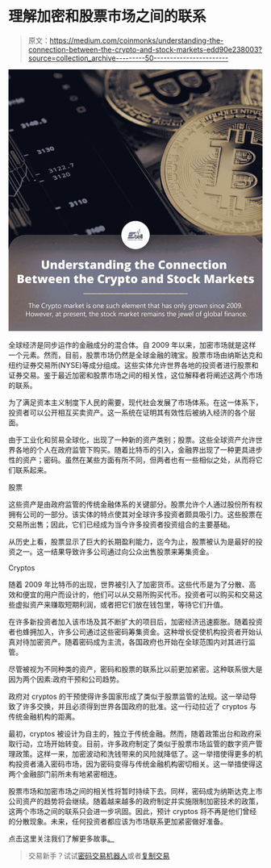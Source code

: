 # 理解加密和股票市场之间的联系

> 原文：<https://medium.com/coinmonks/understanding-the-connection-between-the-crypto-and-stock-markets-edd90e238003?source=collection_archive---------50----------------------->

![](img/09b8bdbf08b94759d91da26ac3dda206.png)

全球经济是同步运作的金融成分的混合体。自 2009 年以来，加密市场就是这样一个元素。然而，目前，股票市场仍然是全球金融的瑰宝。股票市场由纳斯达克和纽约证券交易所(NYSE)等成分组成。这些实体允许世界各地的投资者进行股票和证券交易。鉴于最近加密和股票市场之间的相关性，这位解释者将阐述这两个市场的联系。

为了满足资本主义制度下人民的需要，现代社会发展了市场体系。在这一体系下，投资者可以公开相互买卖资产。这一系统在证明其有效性后被纳入经济的各个层面。

由于工业化和贸易全球化，出现了一种新的资产类别；股票。这些全球资产允许世界各地的个人在政府监管下购买。随着比特币的引入，金融界出现了一种更具进步性的资产；密码。虽然在某些方面有所不同，但两者也有一些相似之处，从而将它们联系起来。

股票

这些资产是由政府监管的传统金融体系的关键部分。股票允许个人通过股份所有权拥有公司的一部分。该实体的特点使其对全球许多投资者颇具吸引力。这些股票在交易所出售；因此，它们已经成为当今许多投资者投资组合的主要基础。

从历史上看，股票显示了巨大的长期盈利能力，迄今为止，股票被认为是最好的投资之一。这一结果导致许多公司通过向公众出售股票来筹集资金。

Cryptos

随着 2009 年比特币的出现，世界被引入了加密货币。这些代币是为了分散、高效和便宜的用户而设计的，他们可以从交易所购买代币。投资者可以购买和交易这些虚拟资产来赚取短期利润，或者把它们放在钱包里，等待它们升值。

在许多新投资者加入该市场及其不断扩大的项目后，加密经济迅速膨胀。随着投资者也蜂拥加入，许多公司通过这些密码筹集资金。这种增长促使机构投资者开始认真对待加密资产。随着密码成为主流，各国政府也开始在全球范围内对其进行监管。

尽管被视为不同种类的资产，密码和股票的联系比以前更加紧密。这种联系很大是因为两个因素:政府干预和公司趋势。

政府对 cryptos 的干预使得许多国家形成了类似于股票监管的法规。这一举动导致了许多交换，并且必须得到世界各国政府的批准。这一行动拉近了 cryptos 与传统金融机构的距离。

最初，cryptos 被设计为自主的，独立于传统金融。然而，随着政策出台和政府采取行动，立场开始转变。目前，许多政府制定了类似于股票市场监管的数字资产管理政策。这样一来，加密波动和洗钱带来的风险就降低了。这一举措使得更多的机构投资者涌入密码市场，因为密码变得与传统金融机构密切相关。这一举措使得这两个金融部门前所未有地紧密相连。

股票市场和加密市场之间的相关性将暂时持续下去。同样，密码成为纳斯达克上市公司资产的趋势将会继续。随着越来越多的政府制定并实施限制加密技术的政策，这两个市场之间的联系只会进一步巩固。因此，预计 cryptos 将不再是他们曾经的分散现象。未来，任何投资者都应该为市场联系更加紧密做好准备。

点击这里关注我们了解更多故事[。](http://t.me/etellworld)

> 交易新手？试试[密码交易机器人](/coinmonks/crypto-trading-bot-c2ffce8acb2a)或者[复制交易](/coinmonks/top-10-crypto-copy-trading-platforms-for-beginners-d0c37c7d698c)